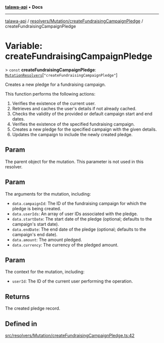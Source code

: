 [**talawa-api**](../../../../README.md) • **Docs**

***

[talawa-api](../../../../modules.md) / [resolvers/Mutation/createFundraisingCampaignPledge](../README.md) / createFundraisingCampaignPledge

# Variable: createFundraisingCampaignPledge

\> `const` **createFundraisingCampaignPledge**: [`MutationResolvers`](../../../../types/generatedGraphQLTypes/type-aliases/MutationResolvers.md)\[`"createFundraisingCampaignPledge"`\]

Creates a new pledge for a fundraising campaign.

This function performs the following actions:
1. Verifies the existence of the current user.
2. Retrieves and caches the user's details if not already cached.
3. Checks the validity of the provided or default campaign start and end dates.
4. Verifies the existence of the specified fundraising campaign.
5. Creates a new pledge for the specified campaign with the given details.
6. Updates the campaign to include the newly created pledge.

## Param

The parent object for the mutation. This parameter is not used in this resolver.

## Param

The arguments for the mutation, including:
  - `data.campaignId`: The ID of the fundraising campaign for which the pledge is being created.
  - `data.userIds`: An array of user IDs associated with the pledge.
  - `data.startDate`: The start date of the pledge (optional; defaults to the campaign's start date).
  - `data.endDate`: The end date of the pledge (optional; defaults to the campaign's end date).
  - `data.amount`: The amount pledged.
  - `data.currency`: The currency of the pledged amount.

## Param

The context for the mutation, including:
  - `userId`: The ID of the current user performing the operation.

## Returns

The created pledge record.

## Defined in

[src/resolvers/Mutation/createFundraisingCampaignPledge.ts:42](https://github.com/PalisadoesFoundation/talawa-api/blob/790ab2939a7c80eb0ff31afd318f8889a001f225/src/resolvers/Mutation/createFundraisingCampaignPledge.ts#L42)
